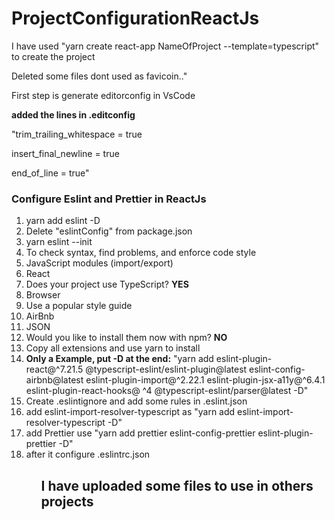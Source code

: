 # ProjectConfigurationReactJs

<p>I have used "yarn create react-app NameOfProject --template=typescript" to create the project</p>
<p>Deleted some files dont used as favicoin.."
  
<p> First step is generate editorconfig in VsCode</p>
<b><p> added the lines in .editconfig</p></b>
<p>
"trim_trailing_whitespace = true
  
insert_final_newline = true

end_of_line = true" </p>

<h3>Configure Eslint and Prettier in ReactJs</h3>
<ol>
  <li>yarn add eslint -D</li>
  <li>Delete "eslintConfig" from package.json</li>
  <li>yarn eslint --init</li>
  <li>To check syntax, find problems, and enforce code style </li>
  <li>JavaScript modules (import/export)</li>
  <li>React</li>
  <li>Does your project use TypeScript? <b>YES</b></li>
  <li>Browser</li>
  <li>Use a popular style guide</li>
  <li>AirBnb</li>
  <li>JSON</li>
  <li>Would you like to install them now with npm? <b>NO</b></li>
  <li> Copy all extensions and use yarn to install</li>
  <li> <b>Only a Example, put -D at the end:</b>  "yarn add eslint-plugin-react@^7.21.5 @typescript-eslint/eslint-plugin@latest eslint-config-airbnb@latest eslint-plugin-import@^2.22.1 eslint-plugin-jsx-a11y@^6.4.1 eslint-plugin-react-hooks@ ^4 @typescript-eslint/parser@latest -D"</li>
  <li> Create .eslintignore and add some rules in .eslint.json</li>
  <li> add eslint-import-resolver-typescript as "yarn add eslint-import-resolver-typescript -D"</li>
  <li> add Prettier use "yarn add prettier eslint-config-prettier eslint-plugin-prettier -D"</li>
  <li> after it configure .eslintrc.json</li>
<ol>
  
<h2>I have uploaded some files to use in others projects</h2>
  
 
